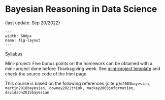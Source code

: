 # Bayesian Reasoning in Data Science

(last update: Sep 20/2022)

<!-- It does not go in-depth into any particular topic - check out [the Jupyter Book documentation](https://jupyterbook.org) for more information. -->

```{figure} ./images/Bayes_intro.jpeg
---
width: 600px
name: fig-layout
---
```

[Syllabus](https://secureservercdn.net/45.40.150.54/w5d.539.myftpupload.com/wp-content/uploads/2022/08/FANELLI-DATA-340-05-FALL-2022.pdf)


Mini-project: Five bonus points on the homework can be obtained with a mini-project done before Thanksgiving week. See [mini-project template](https://cfteach.github.io/pyscr/) and check the source code of the html page.


This course is based on the following references {cite:p}`d2003bayesian, martin2018bayesian, downey2021think, mackay2003information, davidson2015bayesian`


```{tableofcontents}
```
